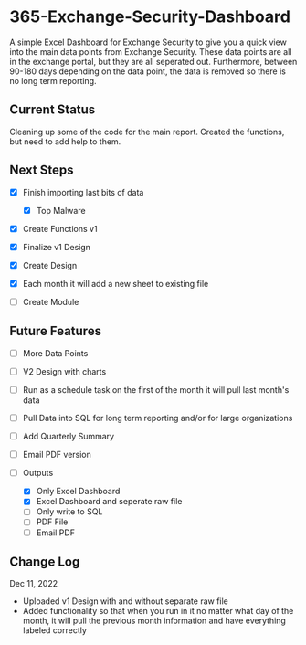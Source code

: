 # 365-Exchange-Security-Dashboard

A simple Excel Dashboard for Exchange Security to give you a quick view into the main data points from Exchange Security. These data points are all in the exchange portal, but they are all seperated out. Furthermore, between 90-180 days depending on the data point, the data is removed so there is no long term reporting.

## Current Status

Cleaning up some of the code for the main report. Created the functions, but need to add help to them. 

## Next Steps

* [X] Finish importing last bits of data

  * [X] Top Malware
* [X] Create Functions v1
* [X] Finalize v1 Design
* [X] Create Design
* [X] Each month it will add a new sheet to existing file
* [ ] Create Module

## Future Features

* [ ] More Data Points
* [ ] V2 Design with charts
* [ ] Run as a schedule task on the first of the month it will pull last month's data
* [ ] Pull Data into SQL for long term reporting and/or for large organizations
* [ ] Add Quarterly Summary
* [ ] Email PDF version
* [ ] Outputs

  * [X] Only Excel Dashboard
  * [X] Excel Dashboard and seperate raw file
  * [ ] Only write to SQL
  * [ ] PDF File
  * [ ] Email PDF

## Change Log

Dec 11, 2022

* Uploaded v1 Design with and without separate raw file
* Added functionality so that when you run in it no matter what day of the month, it will pull the previous month information and have everything labeled correctly
